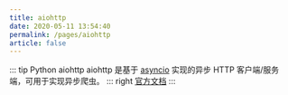 ```yaml
---
title: aiohttp
date: 2020-05-11 13:54:40
permalink: /pages/aiohttp
article: false
---
```


::: tip Python aiohttp
aiohttp 是基于 [asyncio](https://docs.python.org/library/asyncio.html) 实现的异步 HTTP 客户端/服务端，可用于实现异步爬虫。
::: right
[官方文档](https://www.python-httpx.org/)
:::

